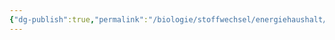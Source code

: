 ```yaml
---
{"dg-publish":true,"permalink":"/biologie/stoffwechsel/energiehaushalt/pflanzen/zweigeteilte-photosyntyhese/"}
---
```


